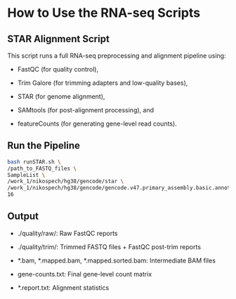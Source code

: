 # How to Use the RNA-seq Scripts

## STAR Alignment Script
This script runs a full RNA-seq preprocessing and alignment pipeline using:

- FastQC (for quality control),

- Trim Galore (for trimming adapters and low-quality bases),

- STAR (for genome alignment),

- SAMtools (for post-alignment processing), and

- featureCounts (for generating gene-level read counts).

##  Run the Pipeline

```bash
bash runSTAR.sh \
/path_to_FASTQ_files \
SampleList \
/work_1/nikospech/hg38/gencode/star \
/work_1/nikospech/hg38/gencode/gencode.v47.primary_assembly.basic.annotation.gtf \
16
```

## Output

- ./quality/raw/: Raw FastQC reports

- ./quality/trim/: Trimmed FASTQ files + FastQC post-trim reports

- *.bam, *.mapped.bam, *.mapped.sorted.bam: Intermediate BAM files

- gene-counts.txt: Final gene-level count matrix

- *.report.txt: Alignment statistics
